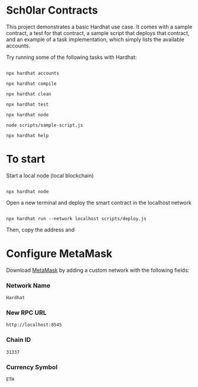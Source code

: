 # Sch0lar Contracts

This project demonstrates a basic Hardhat use case. It comes with a sample contract, a test for that contract, a sample script that deploys that contract, and an example of a task implementation, which simply lists the available accounts.

Try running some of the following tasks with Hardhat:

```shell

npx hardhat accounts

npx hardhat compile

npx hardhat clean

npx hardhat test

npx hardhat node

node scripts/sample-script.js

npx hardhat help

```

# To start

Start a local node (local blockchain)

```shell

npx hardhat node

```

Open a new terminal and deploy the smart contract in the localhost network

```shell

npx hardhat run --network localhost scripts/deploy.js

```

Then, copy the address and

# Configure MetaMask

Download [MetaMask](https://metamask.io) by adding a custom network with the following fields:

### Network Name

`Hardhat`

### New RPC URL

`http://localhost:8545`

### Chain ID

`31337`

### Currency Symbol

`ETH`
